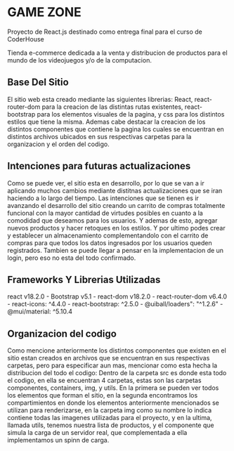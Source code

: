 # GAME ZONE        

Proyecto de React.js destinado como entrega final para el curso de CoderHouse

Tienda e-commerce dedicada a la venta y distribucion de productos para el mundo de los videojuegos y/o de la computacion.


## Base Del Sitio

El sitio web esta creado mediante las siguientes librerias: React, react-router-dom para la creacion de las distintas rutas existentes, react-bootstrap para los elementos visuales de la pagina, y css para los distintos estilos que tiene la misma. Ademas cabe destacar la creacion de los distintos componentes que contiene la pagina los cuales se encuentran en distintos archivos ubicados en sus respectivas carpetas para la organizacion y el orden del codigo.


## Intenciones para futuras actualizaciones

Como se puede ver, el sitio esta en desarrollo, por lo que se van a ir aplicando muchos cambios mediante distitnas actualizaciones que se iran haciendo a lo largo del tiempo. Las intenciones que se tienen es ir avanzando el desarrollo del sitio creando un carrito de compras totalmente funcional con la mayor cantidad de virtudes posibles en cuanto a la comodidad que deseamos para los usuarios. Y ademas de esto, agregar nuevos productos y hacer retoques en los estilos. Y por ultimo podes crear y establecer un almacenamiento complementandolo con el carrito de compras para que todos los datos ingresados por los usuarios queden registrados. Tambien se puede llegar a pensar en la implementacion de un login, pero eso no esta del todo confirmado.


## Frameworks Y Librerias Utilizadas

react v18.2.0 - Bootstrap v5.1 - react-dom v18.2.0 - react-router-dom v6.4.0 - react-icons: ^4.4.0 -  react-bootstrap: ^2.5.0 - @uiball/loaders": "^1.2.6" - @mui/material: ^5.10.4


## Organizacion del codigo

Como mencione anteriormente los distintos componentes que existen en el sitio estan creados en archivos que se encuentran en sus respectivas carpetas, pero para especificar aun mas, mencionar como esta hecha la distribucion del todo el codigo: Dentro de la carpeta src es donde esta todo el codigo, en ella se encuentran 4 carpetas, estas son las carpetas componentes, containers, img, y utils. En la primera se pueden ver todos los elementos que forman el sitio, en la segunda encontramos los compartimientos en donde los elementos anteriormente mencionados se utilizan para renderizarse, en la carpeta img como su nombre lo indica contiene todas las imagenes utilizadas para el proyecto, y en la ultima, llamada utils, tenemos nuestra lista de productos, y el componente que simula la carga de un servidor real, que complementada a ella implementamos un spinn de carga. 















